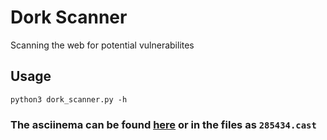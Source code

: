 # Dork Scanner
Scanning the web for potential vulnerabilites

## Usage
`python3 dork_scanner.py -h`

### The asciinema can be found [here](https://asciinema.org/a/joNhztuzLMKkfUHCstLKPfCZ2) or in the files as `285434.cast`
